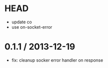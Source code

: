 HEAD
==================

 * update co
 * use on-socket-error

0.1.1 / 2013-12-19
==================

 * fix: cleanup socker error handler on response
